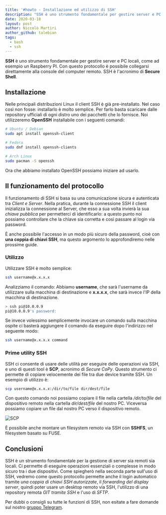 ```yaml
---
title: '#howto - Installazione ed utilizzo di SSH'
description: "SSH è uno strumento fondamentale per gestire server e PC locali, come ad esempio un Raspberry PI.."
date: 2020-03-18
layout: post
author: Niccolò Martiri
author_github: talebian
tags:
  - bash
  - ssh
---
```

**SSH** è uno strumento fondamentale per gestire server e PC locali, come ad esempio un Raspberry PI. Con questo protocollo è possibile collegarsi direttamente alla console del computer remoto. SSH è l'acronimo di **Secure Shell**.

## Installazione

Nelle principali distribuzioni Linux il client SSH è già pre-installato. Nel caso così non fosse: installarlo è molto semplice. Per farlo basta scaricare dalle repository ufficiali di ogni distro uno dei pacchetti che lo fornisce. Noi utilizzeremo **OpenSSH** installabile con i seguenti comandi:

```bash
# Ubuntu / Debian
sudo apt install openssh-client

# Fedora
sudo dnf install openssh-clients

# Arch Linux
sudo pacman -S openssh

```

Ora che abbiamo installato OpenSSH possiamo iniziare ad usarlo.

## Il funzionamento del protocollo

Il funzionamento di SSH si basa su una comunicazione sicura e autenticata tra *Client e Server*. Nella pratica, durante la connessione SSH il client inizializza la connessione al Server, che esso a sua volta invierà la sua *chiave pubblica* per permetterci di identificarlo: a questo punto noi possiamo controllare che la chiave sia corretta e così passare al login via password. 

È anche possibile l'accesso in un modo più sicuro della password, cioè con **una coppia di chiavi SSH**, ma questo argomento lo approfondiremo nelle prossime guide.

### Utilizzo

Utilizzare SSH è molto semplice:

```bash
ssh username@x.x.x.x
```

Analizziamo il comando:
Abbiamo __username__, che sarà l'username da utilizzare sulla macchina di destinazione e __x.x.x.x__, che sarà invece l'IP della macchina di destinazione.

```bash
> ssh pi@10.0.0.9
pi@10.0.0.9's password:
```

Se invece volessimo semplicemente invocare un comando sulla macchina ospite ci basterà aggiungere il comando da eseguire dopo l'indirizzo nel seguente modo:

```bash
ssh username@x.x.x.x command
```

### Prime utility SSH

SSH ci consente di usare delle utilità per eseguire delle operazioni via SSH, e uno di questi tool è **SCP**, acronimo di *Secure CoPy*. Questo strumento ci permette di copiare velocemente dei file tra due device tramite SSH. Un esempio di utilizzo è:

```bash
scp username@x.x.x.x:/dir/to/file dir/dest/file
```

Con questo comando noi possiamo copiare il file nella cartella _/dir/to/file_ del dispositivo remoto nella cartella _dir/dest/file_ del nostro PC. Viceversa possiamo copiare un file dal nostro PC verso il dispositivo remoto.

![SCP](storage/RUST.jpg)

È possibile anche montare un filesystem remoto via SSH con **SSHFS**, un filesystem basato su FUSE.

## Conclusioni

SSH è un strumento fondamentale per la gestione di server sia remoti sia locali. Ci permette di eseguire operazioni essenziali o complesse in modo sicuro tra i due dispositivi. Come spiegherò nella seconda parte sull'uso di SSH, vedremo come questo protocollo permette anche il login automatico tramite *una coppia di chiavi SSH autorizzate*, il *forwarding del display server*, quindi poter usare un desktop remoto via SSH, l'utilizzo di una repository remota *GIT tramite SSH* e l'uso di *SFTP*.

Per dubbi o consigli su tutte le funzioni di SSH, non esitate a fare domande sul nostro [gruppo Telegram](https://t.me/linuxpeople).